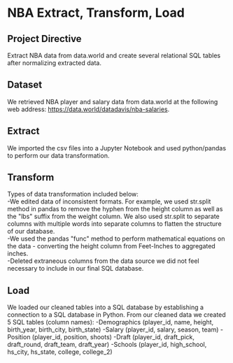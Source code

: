 # NBA Extract, Transform, Load

## Project Directive
Extract NBA data from data.world and create several relational SQL tables after normalizing extracted data.

## Dataset
We retrieved NBA player and salary data from data.world at the following web address: https://data.world/datadavis/nba-salaries.

## Extract
We imported the csv files into a Jupyter Notebook and used python/pandas to perform our data transformation. 

## Transform
Types of data transformation included below:\
-We edited data of inconsistent formats. For example, we used str.split method in pandas to remove the hyphen from the height column as well as the "lbs" suffix from the weight column. We also used str.split to separate columns with multiple words into separate columns to flatten the structure of our database.\
-We used the pandas "func" method to perform mathematical equations on the data - converting the height column from Feet-Inches to aggregated inches.\
-Deleted extraneous columns from the data source we did not feel necessary to include in our final SQL database.

## Load
We loaded our cleaned tables into a SQL database by establishing a connection to a SQL database in Python. From our cleaned data we created 5 SQL tables (column names):
-Demographics (player_id, name, height, birth_year, birth_city, birth_state)
-Salary (player_id, salary, season, team)
-Position (player_id, position, shoots)
-Draft (player_id, draft_pick, draft_round, draft_team, draft_year)
-Schools (player_id, high_school, hs_city, hs_state, college, college_2)

